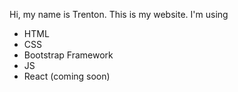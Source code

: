 Hi, my name is Trenton. This is my website.
I'm using
- HTML
- CSS
- Bootstrap Framework
- JS
- React (coming soon)
